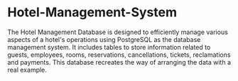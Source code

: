 # Hotel-Management-System
The Hotel Management Database is designed to efficiently manage various aspects of a hotel's operations using PostgreSQL as the database management system. It includes tables to store information related to guests, employees, rooms, reservations, cancellations, tickets, reclamations and payments. This database recreates the way of arranging the data with a real example. 
